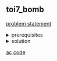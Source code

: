 ## toi7_bomb
[problem statement](https://programming.in.th/tasks/toi7_bomb)

<details>
  <summary>prerequisites</summary>
  <p>sorting</p>
</details>

<details>
  <summary>solution</summary>
  <p>โจทย์ให้เราหาจำนวนจุด $(x_i, y_i)$ โดยไม่มีจุด $(x_j, y_j)$ ใดๆที่ $x_i < x_j$ และ $y_i < y_j$</p>

  <p>เราสามารถแก้เงื่อนไข $x_i < x_j$ ได้จากการ sort ตามค่า $x$ จากมากมาน้อย เพื่อให้เรามั่นใจได้ว่าเราได้เจอจุดที่อาจจะมาบดบัง $(x_j, y_j)$ มาก่อนที่เราจะเจอจุด $(x_i, y_i)$ หมดแล้วแน่ๆ</p>

  <p>แต่การ sort แค่ตาม $x$ จากมากมาน้อย อาจมีจุดที่ไม่ได้ได้ตรงเงื่อนไขการบดบังอยู่ด้านหน้า หรือ $x_j = x_i$; $j < i$ หลังการ sort. โดยเราสามารถแก้ได้โดยการ sort ตาม $x$ จากมากมาน้อย แต่ถ้า $x$ เท่ากัน เราจะ sort ตาม $y$ จากน้อยมามาก เพื่อการันตีว่าเราจะไม่เจอ case ที่ $x_j = x_i$ และ $y_j > y_i$</p>

  <p>ทำให้สิ่งที่เราต้องทำก็เหลือแค่การนับจุดที่ไม่โดนบังก็คือ $y_i > y_j$ ;$ j < i$ หลัง sort. เราก็จะทำการเก็บ prefix maximum ค่า $y$ หลัง sort เพื่อมาเทียบกับจุดที่ $i$ ถ้า $y_i$ > prefix maximum จนถึง $i$ แสดงว่าจุดที่ $i$ ไม่โดนบดบัง</p>

  <p align="center"><img width="600" src="https://github.com/user-attachments/assets/15cd4bea-f885-4eb6-a12f-12a8e8647d52" /></p>
</details>

[ac code](./toi07_bomb.cpp)
